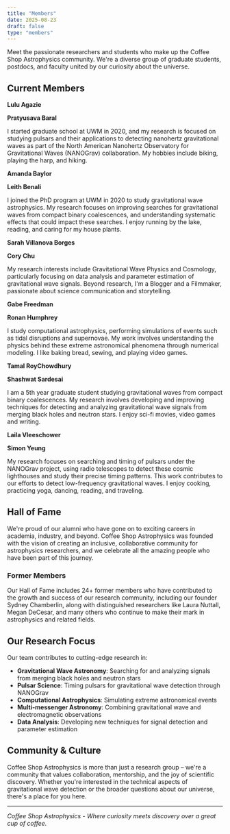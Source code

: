 ```yaml
---
title: "Members"
date: 2025-08-23
draft: false
type: "members"
---
```


Meet the passionate researchers and students who make up the Coffee Shop Astrophysics community. We're a diverse group of graduate students, postdocs, and faculty united by our curiosity about the universe.

## Current Members

**Lulu Agazie**

**Pratyusava Baral**

I started graduate school at UWM in 2020, and my research is focused on studying pulsars and their applications to detecting nanohertz gravitational waves as part of the North American Nanohertz Observatory for Gravitational Waves (NANOGrav) collaboration. My hobbies include biking, playing the harp, and hiking.

**Amanda Baylor**

**Leith Benali**

I joined the PhD program at UWM in 2020 to study gravitational wave astrophysics. My research focuses on improving searches for gravitational waves from compact binary coalescences, and understanding systematic effects that could impact these searches. I enjoy running by the lake, reading, and caring for my house plants.

**Sarah Villanova Borges**

**Cory Chu**

My research interests include Gravitational Wave Physics and Cosmology, particularly focusing on data analysis and parameter estimation of gravitational wave signals. Beyond research, I'm a Blogger and a Filmmaker, passionate about science communication and storytelling.

**Gabe Freedman**

**Ronan Humphrey**

I study computational astrophysics, performing simulations of events such as tidal disruptions and supernovae. My work involves understanding the physics behind these extreme astronomical phenomena through numerical modeling. I like baking bread, sewing, and playing video games.

**Tamal RoyChowdhury**

**Shashwat Sardesai**

I am a 5th year graduate student studying gravitational waves from compact binary coalescences. My research involves developing and improving techniques for detecting and analyzing gravitational wave signals from merging black holes and neutron stars. I enjoy sci-fi movies, video games and writing.

**Laila Vleeschower**

**Simon Yeung**

My research focuses on searching and timing of pulsars under the NANOGrav project, using radio telescopes to detect these cosmic lighthouses and study their precise timing patterns. This work contributes to our efforts to detect low-frequency gravitational waves. I enjoy cooking, practicing yoga, dancing, reading, and traveling.

## Hall of Fame

We're proud of our alumni who have gone on to exciting careers in academia, industry, and beyond. Coffee Shop Astrophysics was founded with the vision of creating an inclusive, collaborative community for astrophysics researchers, and we celebrate all the amazing people who have been part of this journey.

### Former Members

Our Hall of Fame includes 24+ former members who have contributed to the growth and success of our research community, including our founder Sydney Chamberlin, along with distinguished researchers like Laura Nuttall, Megan DeCesar, and many others who continue to make their mark in astrophysics and related fields.

## Our Research Focus

Our team contributes to cutting-edge research in:

- **Gravitational Wave Astronomy**: Searching for and analyzing signals from merging black holes and neutron stars
- **Pulsar Science**: Timing pulsars for gravitational wave detection through NANOGrav
- **Computational Astrophysics**: Simulating extreme astronomical events
- **Multi-messenger Astronomy**: Combining gravitational wave and electromagnetic observations
- **Data Analysis**: Developing new techniques for signal detection and parameter estimation

## Community & Culture

Coffee Shop Astrophysics is more than just a research group – we're a community that values collaboration, mentorship, and the joy of scientific discovery. Whether you're interested in the technical aspects of gravitational wave detection or the broader questions about our universe, there's a place for you here.

---

*Coffee Shop Astrophysics - Where curiosity meets discovery over a great cup of coffee.*